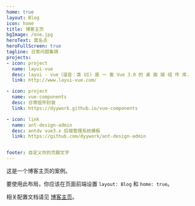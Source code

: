 ```yaml
---
home: true
layout: Blog
icon: home
title: 博客主页
bgImage: /one.jpg
heroText: 莫名点
heroFullScreen: true
tagline: 日常问题集锦
projects:
- icon: project
  name: layui-vue
  desc: layui - vue（谐音：类 UI) 是 一 套 Vue 3.0 的 桌 面 端 组 件 库.
  link: http://www.layui-vue.com/

- icon: project
  name: vue-components
  desc: 日常组件封装
  link: https://dyywork.github.io/vue-components

- icon: link
  name: ant-design-admin
  desc: antdv vue3.x 后端管理系统模板
  link: https://github.com/dyywork/ant-design-admin


footer: 自定义你的页脚文字
---
```


这是一个博客主页的案例。

要使用此布局，你应该在页面前端设置 `layout: Blog` 和 `home: true`。

相关配置文档请见 [博客主页](https://vuepress-theme-hope.github.io/v2/zh/guide/blog/home/)。
